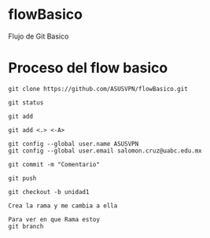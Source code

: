 # flowBasico
Flujo de Git Basico

# Proceso del flow basico
```
git clone https://github.com/ASUSVPN/flowBasico.git
```

```
git status
```

```
git add
```

```
git add <.> <-A>
```

```
git config --global user.name ASUSVPN
git config --global user.email salomon.cruz@uabc.edu.mx
```

```
git commit -m "Comentario"
```

```
git push
```

```
git checkout -b unidad1

Crea la rama y me cambia a ella
```

```
Para ver en que Rama estoy
git branch
```
